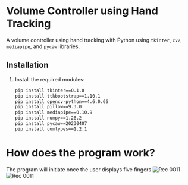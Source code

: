 # Volume Controller using Hand Tracking

A volume controller using hand tracking with Python using `tkinter`, `cv2`, `mediapipe`, and `pycaw` libraries.

## Installation

1. Install the required modules:

   ```bash
   pip install tkinter==0.1.0
   pip install ttkbootstrap==1.10.1
   pip install opencv-python==4.6.0.66
   pip install pillow==9.3.0
   pip install mediapipe==0.10.9
   pip install numpy==1.26.2
   pip install pycaw==20230407
   pip install comtypes==1.2.1

# How does the program work?

The program will initiate once the user displays five fingers
![Rec 0011](https://github.com/Abbas-Ghazavi/Volume-Controller-using-Hand-Tracking/assets/118556497/ab778b0e-dde6-4075-8cd8-67576e2455c9)
![Rec 0011](https://github.com/Abbas-Ghazavi/Volume-Controller-using-Hand-Tracking/assets/118556497/039149bc-5a1c-49a5-b74b-7c31836a6686)


